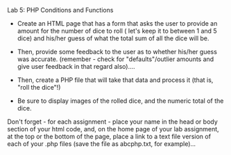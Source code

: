 Lab 5: PHP Conditions and Functions

* Create an HTML page that has a form that asks the user to provide an amount for the number of dice to roll ( let's keep it to between 1 and 5 dice) and his/her guess of what the total sum of all the dice will be.

* Then, provide some feedback to the user as to whether his/her guess was accurate. (remember - check for "defaults"/outlier amounts and give user feedback in that regard also)....

* Then, create a PHP file that will take that data and process it (that is, "roll the dice"!)

* Be sure to display images of the rolled dice, and the numeric total of the dice.

Don't forget - for each assignment - place your name in the head or body section of your html code, and, on the home page of your lab assignment, at the top or the bottom of the page, place a link to a text file version of each of your .php files (save the file as abcphp.txt, for example)...
